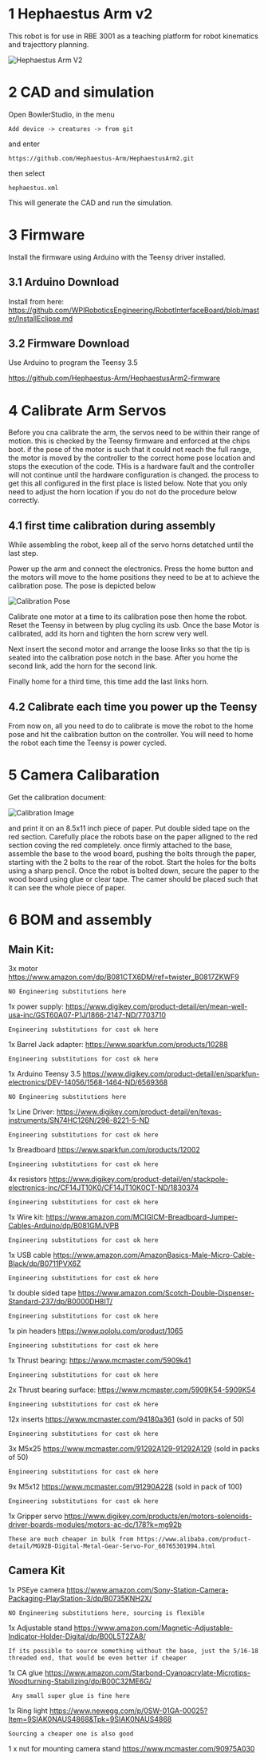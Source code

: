 # 1 Hephaestus Arm v2

This robot is for use in RBE 3001 as a teaching platform for robot kinematics and trajecttory planning. 

![Hephaestus Arm V2](cadImage.png)

# 2 CAD and simulation

Open BowlerStudio, in the menu

```
Add device -> creatures -> from git
```
and enter
```
https://github.com/Hephaestus-Arm/HephaestusArm2.git
```
then select
```
hephaestus.xml 
```

This will generate the CAD and run the simulation. 

# 3 Firmware

Install the firmware using Arduino with the Teensy driver installed.

## 3.1 Arduino Download

Install from here: https://github.com/WPIRoboticsEngineering/RobotInterfaceBoard/blob/master/InstallEclipse.md

## 3.2 Firmware Download

Use Arduino to program the Teensy 3.5

https://github.com/Hephaestus-Arm/HephaestusArm2-firmware

# 4 Calibrate Arm Servos

Before you cna calibrate the arm, the servos need to be within their range of motion. this is checked by the Teensy firmware and enforced at the chips boot. if the pose of the motor is such that it could not reach the full range, the motor is moved by the controller to the correct home pose location and stops the execution of the code. THis is a hardware fault and the controller will not continue until the hardware configuration is changed. the process to get this all configured in the first place is listed below. Note that you only need to adjust the horn location if you do not do the procedure below correctly. 

## 4.1 first time calibration during assembly

While assembling the robot, keep all of the servo horns detatched until the last step.

Power up the arm and connect the electronics. Press the home button and the motors will move to the home positions they need to be at to achieve the calibration pose. The pose is depicted below

![Calibration Pose](armCalibration.png) 

Calibrate one motor at a time to its calibration pose then home the robot. Reset the Teensy in between by plug cycling its usb. Once the base Motor is calibrated, add its horn and tighten the horn screw very well.

Next insert the second motor and arrange the loose links so that the tip is seated into the calibration pose notch in the base. After you home the second link, add the horn for the second link. 

Finally home for a third time, this time add the last links horn. 

## 4.2 Calibrate each time you power up the Teensy

From now on, all you need to do to calibrate is move the robot to the home pose and hit the calibration button on the controller. You will need to home the robot each time the Teensy is power cycled. 


# 5 Camera Calibaration

Get the calibration document:

![Calibration Image](./CalibrationImageDocument.svg)

and print it on an 8.5x11 inch piece of paper. Put double sided tape on the red section. Carefully place the robots base on the paper alligned to the red section coving the red completely. once firmly attached to the base, assemble the base to the wood board, pushing the bolts through the paper, starting with the 2 bolts to the rear of the robot. Start the holes for the bolts using a sharp pencil. Once the robot is bolted down, secure the paper to the wood board using glue or clear tape. The camer should be placed such that it can see the whole piece of paper. 

# 6 BOM and assembly

## Main Kit:

3x motor https://www.amazon.com/dp/B081CTX6DM/ref=twister_B0817ZKWF9

```NO Engineering substitutions here```

1x power supply: https://www.digikey.com/product-detail/en/mean-well-usa-inc/GST60A07-P1J/1866-2147-ND/7703710

```Engineering substitutions for cost ok here```

1x Barrel Jack adapter: https://www.sparkfun.com/products/10288

```Engineering substitutions for cost ok here```

1x Arduino Teensy 3.5 https://www.digikey.com/product-detail/en/sparkfun-electronics/DEV-14056/1568-1464-ND/6569368

```NO Engineering substitutions here```

1x Line Driver: https://www.digikey.com/product-detail/en/texas-instruments/SN74HC126N/296-8221-5-ND

```Engineering substitutions for cost ok here```

1x Breadboard https://www.sparkfun.com/products/12002

```Engineering substitutions for cost ok here```

4x resistors https://www.digikey.com/product-detail/en/stackpole-electronics-inc/CF14JT10K0/CF14JT10K0CT-ND/1830374

```Engineering substitutions for cost ok here```

1x Wire kit: https://www.amazon.com/MCIGICM-Breadboard-Jumper-Cables-Arduino/dp/B081GMJVPB

```Engineering substitutions for cost ok here```

1x USB cable https://www.amazon.com/AmazonBasics-Male-Micro-Cable-Black/dp/B0711PVX6Z

```Engineering substitutions for cost ok here```

1x double sided tape https://www.amazon.com/Scotch-Double-Dispenser-Standard-237/dp/B0000DH8IT/

```Engineering substitutions for cost ok here```

1x pin headers https://www.pololu.com/product/1065

```Engineering substitutions for cost ok here```

1x Thrust bearing: https://www.mcmaster.com/5909k41

```Engineering substitutions for cost ok here```

2x Thrust bearing surface:  https://www.mcmaster.com/5909K54-5909K54

```Engineering substitutions for cost ok here```

12x inserts https://www.mcmaster.com/94180a361 (sold in packs of 50)

```Engineering substitutions for cost ok here```

3x M5x25 https://www.mcmaster.com/91292A129-91292A129 (sold in packs of 50)

```Engineering substitutions for cost ok here```

9x M5x12 https://www.mcmaster.com/91290A228 (sold in  pack of 100)

```Engineering substitutions for cost ok here```

1x Gripper servo  https://www.digikey.com/products/en/motors-solenoids-driver-boards-modules/motors-ac-dc/178?k=mg92b

   ```These are much cheaper in bulk from https://www.alibaba.com/product-detail/MG92B-Digital-Metal-Gear-Servo-For_60765301994.html ```

## Camera Kit

1x PSEye camera https://www.amazon.com/Sony-Station-Camera-Packaging-PlayStation-3/dp/B0735KNH2X/

```NO Engineering substitutions here, sourcing is flexible```

1x Adjustable stand https://www.amazon.com/Magnetic-Adjustable-Indicator-Holder-Digital/dp/B00L5T2ZA8/

```If its possible to source something without the base, just the 5/16-18 threaded end, that would be even better if cheaper```

1x CA glue https://www.amazon.com/Starbond-Cyanoacrylate-Microtips-Woodturning-Stabilizing/dp/B00C32ME6G/

  ``` Any small super glue is fine here```

1x Ring light https://www.newegg.com/p/0SW-01GA-00025?Item=9SIAK0NAUS4868&Tpk=9SIAK0NAUS4868
  
  ```Sourcing a cheaper one is also good```

1 x nut for mounting camera stand https://www.mcmaster.com/90975A030

